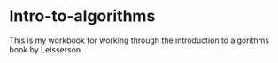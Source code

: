 # Intro-to-algorithms
This is my workbook for working through the introduction to algorithms book by Leisserson
